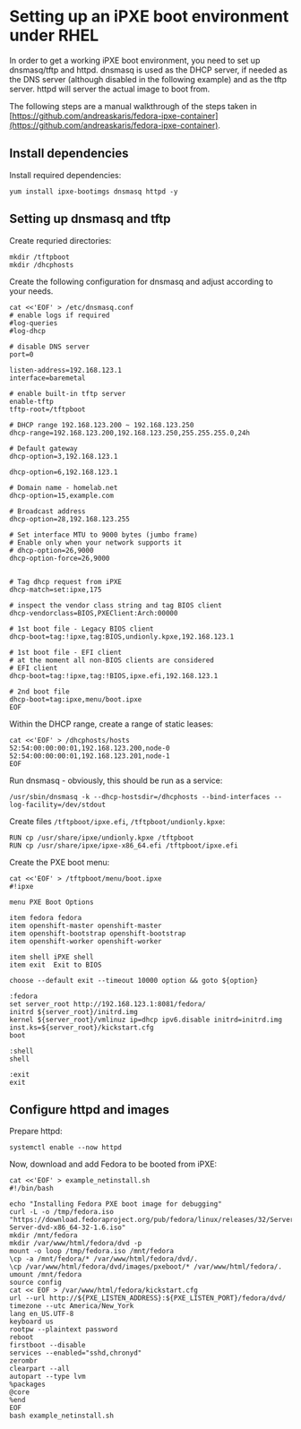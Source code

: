 # Setting up an iPXE boot environment under RHEL

In order to get a working iPXE boot environment, you need to set up dnsmasq/tftp and httpd. dnsmasq is used as the DHCP server, if needed as the DNS server (although disabled in the following example) and as the tftp server. httpd will server the actual image to boot from.

The following steps are a manual walkthrough of the steps taken in [https://github.com/andreaskaris/fedora-ipxe-container](https://github.com/andreaskaris/fedora-ipxe-container).

## Install dependencies

Install required dependencies:
~~~
yum install ipxe-bootimgs dnsmasq httpd -y
~~~

## Setting up dnsmasq and tftp

Create requried directories:
~~~
mkdir /tftpboot
mkdir /dhcphosts
~~~

Create the following configuration for dnsmasq and adjust according to your needs.
~~~
cat <<'EOF' > /etc/dnsmasq.conf
# enable logs if required
#log-queries
#log-dhcp

# disable DNS server
port=0

listen-address=192.168.123.1
interface=baremetal

# enable built-in tftp server
enable-tftp
tftp-root=/tftpboot

# DHCP range 192.168.123.200 ~ 192.168.123.250
dhcp-range=192.168.123.200,192.168.123.250,255.255.255.0,24h

# Default gateway
dhcp-option=3,192.168.123.1

dhcp-option=6,192.168.123.1

# Domain name - homelab.net
dhcp-option=15,example.com

# Broadcast address
dhcp-option=28,192.168.123.255

# Set interface MTU to 9000 bytes (jumbo frame)
# Enable only when your network supports it
# dhcp-option=26,9000
dhcp-option-force=26,9000


# Tag dhcp request from iPXE
dhcp-match=set:ipxe,175

# inspect the vendor class string and tag BIOS client
dhcp-vendorclass=BIOS,PXEClient:Arch:00000

# 1st boot file - Legacy BIOS client
dhcp-boot=tag:!ipxe,tag:BIOS,undionly.kpxe,192.168.123.1

# 1st boot file - EFI client
# at the moment all non-BIOS clients are considered
# EFI client
dhcp-boot=tag:!ipxe,tag:!BIOS,ipxe.efi,192.168.123.1

# 2nd boot file
dhcp-boot=tag:ipxe,menu/boot.ipxe
EOF
~~~

Within the DHCP range, create a range of static leases:
~~~
cat <<'EOF' > /dhcphosts/hosts 
52:54:00:00:00:01,192.168.123.200,node-0
52:54:00:00:00:01,192.168.123.201,node-1
EOF
~~~

Run dnsmasq - obviously, this should be run as a service:
~~~
/usr/sbin/dnsmasq -k --dhcp-hostsdir=/dhcphosts --bind-interfaces --log-facility=/dev/stdout
~~~

Create files `/tftpboot/ipxe.efi`, `/tftpboot/undionly.kpxe`:
~~~
RUN cp /usr/share/ipxe/undionly.kpxe /tftpboot
RUN cp /usr/share/ipxe/ipxe-x86_64.efi /tftpboot/ipxe.efi
~~~

Create the PXE boot menu:
~~~
cat <<'EOF' > /tftpboot/menu/boot.ipxe 
#!ipxe 

menu PXE Boot Options

item fedora fedora
item openshift-master openshift-master
item openshift-bootstrap openshift-bootstrap
item openshift-worker openshift-worker

item shell iPXE shell
item exit  Exit to BIOS

choose --default exit --timeout 10000 option && goto ${option}

:fedora
set server_root http://192.168.123.1:8081/fedora/
initrd ${server_root}/initrd.img
kernel ${server_root}/vmlinuz ip=dhcp ipv6.disable initrd=initrd.img inst.ks=${server_root}/kickstart.cfg
boot

:shell
shell

:exit
exit
~~~

## Configure httpd and images

Prepare httpd:
~~~
systemctl enable --now httpd
~~~

Now, download and add Fedora to be booted from iPXE:
~~~
cat <<'EOF' > example_netinstall.sh
#!/bin/bash

echo "Installing Fedora PXE boot image for debugging"
curl -L -o /tmp/fedora.iso "https://download.fedoraproject.org/pub/fedora/linux/releases/32/Server/x86_64/iso/Fedora-Server-dvd-x86_64-32-1.6.iso"
mkdir /mnt/fedora
mkdir /var/www/html/fedora/dvd -p
mount -o loop /tmp/fedora.iso /mnt/fedora
\cp -a /mnt/fedora/* /var/www/html/fedora/dvd/.
\cp /var/www/html/fedora/dvd/images/pxeboot/* /var/www/html/fedora/.
umount /mnt/fedora
source config 
cat << EOF > /var/www/html/fedora/kickstart.cfg
url --url http://${PXE_LISTEN_ADDRESS}:${PXE_LISTEN_PORT}/fedora/dvd/
timezone --utc America/New_York
lang en_US.UTF-8
keyboard us
rootpw --plaintext password
reboot
firstboot --disable
services --enabled="sshd,chronyd"
zerombr
clearpart --all
autopart --type lvm
%packages
@core
%end
EOF
bash example_netinstall.sh
~~~

